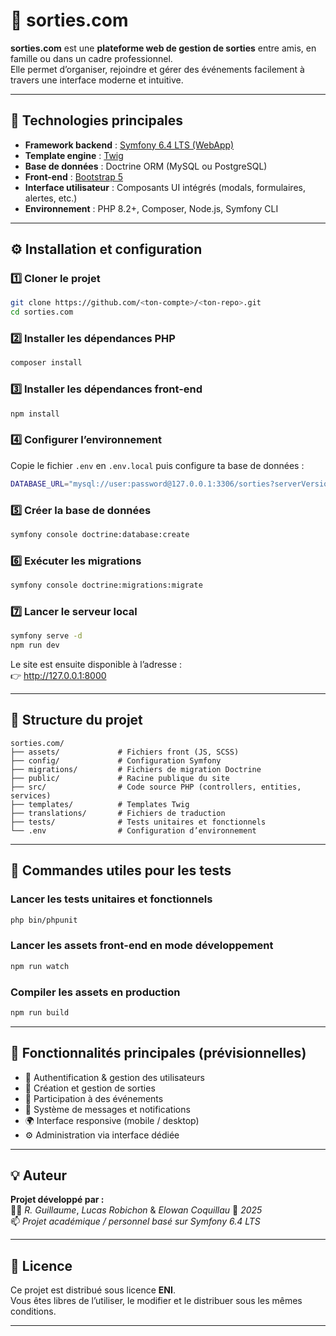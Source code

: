 # 🧭 sorties.com

**sorties.com** est une **plateforme web de gestion de sorties** entre amis, en famille ou dans un cadre professionnel.  
Elle permet d’organiser, rejoindre et gérer des événements facilement à travers une interface moderne et intuitive.

---

## 🚀 Technologies principales

- **Framework backend** : [Symfony 6.4 LTS (WebApp)](https://symfony.com/)
- **Template engine** : [Twig](https://twig.symfony.com/)
- **Base de données** : Doctrine ORM (MySQL ou PostgreSQL)
- **Front-end** : [Bootstrap 5](https://getbootstrap.com/)
- **Interface utilisateur** : Composants UI intégrés (modals, formulaires, alertes, etc.)
- **Environnement** : PHP 8.2+, Composer, Node.js, Symfony CLI

---

## ⚙️ Installation et configuration

### 1️⃣ Cloner le projet
```bash
git clone https://github.com/<ton-compte>/<ton-repo>.git
cd sorties.com
```

### 2️⃣ Installer les dépendances PHP
```bash
composer install
```

### 3️⃣ Installer les dépendances front-end
```bash
npm install
```

### 4️⃣ Configurer l’environnement
Copie le fichier `.env` en `.env.local` puis configure ta base de données :
```bash
DATABASE_URL="mysql://user:password@127.0.0.1:3306/sorties?serverVersion=8.0.32&charset=utf8mb4"
```

### 5️⃣ Créer la base de données
```bash
symfony console doctrine:database:create
```

### 6️⃣ Exécuter les migrations
```bash
symfony console doctrine:migrations:migrate
```

### 7️⃣ Lancer le serveur local
```bash
symfony serve -d
npm run dev
```

Le site est ensuite disponible à l’adresse :  
👉 http://127.0.0.1:8000

---

## 🧩 Structure du projet

```
sorties.com/
├── assets/             # Fichiers front (JS, SCSS)
├── config/             # Configuration Symfony
├── migrations/         # Fichiers de migration Doctrine
├── public/             # Racine publique du site
├── src/                # Code source PHP (controllers, entities, services)
├── templates/          # Templates Twig
├── translations/       # Fichiers de traduction
├── tests/              # Tests unitaires et fonctionnels
└── .env                # Configuration d’environnement
```

---

## 🧪 Commandes utiles pour les tests

### Lancer les tests unitaires et fonctionnels
```bash
php bin/phpunit
```

### Lancer les assets front-end en mode développement
```bash
npm run watch
```

### Compiler les assets en production
```bash
npm run build
```

---

## 🧱 Fonctionnalités principales (prévisionnelles)

- 🔐 Authentification & gestion des utilisateurs  
- 📅 Création et gestion de sorties  
- 🧭 Participation à des événements  
- 💬 Système de messages et notifications  
- 🌍 Interface responsive (mobile / desktop)  
- ⚙️ Administration via interface dédiée  

---

## 💡 Auteur

**Projet développé par :**  
🧑‍💻 *R. Guillaume*, *Lucas Robichon* & *Elowan Coquillau*
📅 *2025*  
📫 *Projet académique / personnel basé sur Symfony 6.4 LTS*

---

## 📜 Licence

Ce projet est distribué sous licence **ENI**.  
Vous êtes libres de l’utiliser, le modifier et le distribuer sous les mêmes conditions.

---
